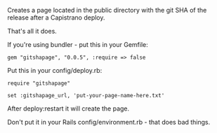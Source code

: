 Creates a page located in the public directory with the git SHA of the release after a Capistrano deploy.

That's all it does.

If you're using bundler - put this in your Gemfile:

`gem "gitshapage", "0.0.5", :require => false`

Put this in your config/deploy.rb:

`require "gitshapage"`

`set :gitshapage_url, 'put-your-page-name-here.txt'`

After deploy:restart it will create the page.

Don't put it in your Rails config/environment.rb - that does bad things.